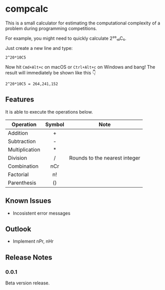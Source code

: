 # compcalc

This is a small calculator for estimating the computational complexity of a problem during programming competitions.

For example, you might need to quickly calculate 2²⁰₁₀C₅. 

Just create a new line and type:
```
2^20*10C5
```
Now hit `Cmd+Alt+c` on macOS or `Ctrl+Alt+c` on Windows and bang! The result will immediately be shown like this 👇

```
2^20*10C5 = 264,241,152
```

## Features

It is able to execute the operations below.

| Operation      | Symbol |         Note             |
|----------------|:---:|---------------------------|
| Addition       | + |                           |
| Subtraction    | - |                           |
| Multiplication | * |                           |
| Division       | / | Rounds to the nearest integer |
| Combination       | nCr |  |
| Factorial       | n! |  |
| Parenthesis       | () |  |

## Known Issues

- Incosistent error messages

## Outlook

- Implement nPr, nHr

## Release Notes

### 0.0.1

Beta version release.
